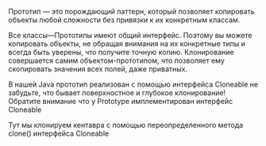 Прототип — это порождающий паттерн, который позволяет копировать объекты любой сложности без привязки к их конкретным классам.

Все классы—Прототипы имеют общий интерфейс. Поэтому вы можете копировать объекты, не обращая внимания на их конкретные типы и всегда быть уверены, что получите точную копию.
Клонирование совершается самим объектом-прототипом, что позволяет ему скопировать значения всех полей, даже приватных.

В нашей Java прототип реализован с помощью интерфейса Cloneable не забудьте, что бывает поверхностное и глубокое клонирование!
Обратите внимание что у Prototype имплементирован интерфейс Cloneable

Тут мы клонируем кентавра с помощью переопределенного метода clone() интерфейса Cloneable
